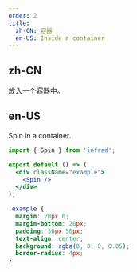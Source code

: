 ```yaml
---
order: 2
title:
  zh-CN: 容器
  en-US: Inside a container
---
```


## zh-CN

放入一个容器中。

## en-US

Spin in a container.

```jsx
import { Spin } from 'infrad';

export default () => (
  <div className="example">
    <Spin />
  </div>
);
```

```css
.example {
  margin: 20px 0;
  margin-bottom: 20px;
  padding: 30px 50px;
  text-align: center;
  background: rgba(0, 0, 0, 0.05);
  border-radius: 4px;
}
```

<style>
  .example {
    background: rgba(255,255,255,0.08);
  }
</style>
